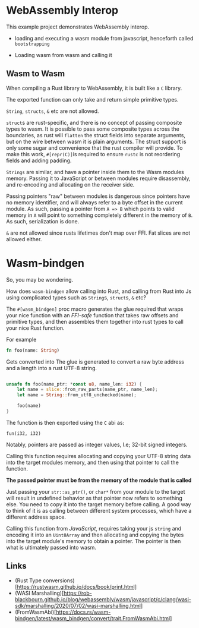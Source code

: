 # WebAssembly Interop

This example project demonstrates WebAssembly interop.

- loading and executing a wasm module from javascript, henceforth called `bootstrapping`

- Loading wasm from wasm and calling it

## Wasm to Wasm

When compiling a Rust library to WebAssembly, it is built like a `C` library.

The exported function can only take and return simple primitive types.

`String`, `structs`, `&` etc are not allowed.

`struct`s are rust-specific, and there is no concept of passing composite types to wasm. It is possible to pass some
composite types across the boundaries, as rust will `flatten` the struct fields into separate arguments, but on the
wire between wasm it is plain arguments. The struct support is only some sugar and convenience that the rust
compiler will provide. To make this work, `#[repr(C)]`is required to ensure `rustc` is not reordering fields and
adding padding.

`Strings` are similar, and have a pointer inside them to the Wasm modules memory. Passing it to JavaScript or
between modules require disassembly, and re-encoding and allocating on the receiver side.

Passing pointers "raw" between modules is dangerous since pointers have no memory identifier, and will always refer
to a byte offset in the current module. As such, passing a pointer from `A => B` which points to valid memory in `A`
will point to something completely different in the memory of `B`. As such, serialization is done.

`&` are not allowed since rusts lifetimes don't map over FFI. Fat slices are not allowed either.

# Wasm-bindgen

So, you may be wondering.

How does `wasm-bindgen` allow calling into Rust, and calling from Rust into Js using complicated types such as
`String`s, `struct`s, `&` etc?

The `#[wasm_bindgen]` proc macro generates the glue required that wraps your nice function with an _FFI-safe_
function that takes raw offsets and primitive types, and then assembles them together into rust types to call your nice Rust function.

For example

```rust
fn foo(name: String)
```

Gets converted into
The glue is generated to convert a raw byte address and a length into a rust UTF-8 string.

```rust

unsafe fn foo(name_ptr: *const u8, name_len: i32) {
    let name = slice::from_raw_parts(name_ptr, name_len);
    let name = String::from_utf8_unchecked(name);

    foo(name)
}
```

The function is then exported using the `C` abi as:

`fun(i32, i32)`

Notably, pointers are passed as integer values, I.e; 32-bit signed integers.

Calling this function requires allocating and copying your UTF-8 string data into the target modules memory, and then
using that pointer to call the function.

**The passed pointer must be from the memory of the module that is called**

Just passing your `str::as_ptr()`, or `char*` from your module to the target will result in undefined behavior as that pointer
now refers to something else. You need to copy it into the target memory before calling. A good way to think of it is as
calling between different system processes, which have a different address space.

Calling this function from _JavaScript_, requires taking your js `string` and encoding it into an `Uint8Array` and then
allocating and copying the bytes into the target module's memory to obtain a pointer. The pointer is then what is
ultimately passed into wasm.

## Links

- (Rust Type conversions)[https://rustwasm.github.io/docs/book/print.html]
- (WASI Marshalling)[https://rob-blackbourn.github.io/blog/webassembly/wasm/javascript/c/clang/wasi-sdk/marshalling/2020/07/02/wasi-marshalling.html]
- (FromWasmAbi)[https://docs.rs/wasm-bindgen/latest/wasm_bindgen/convert/trait.FromWasmAbi.html]
